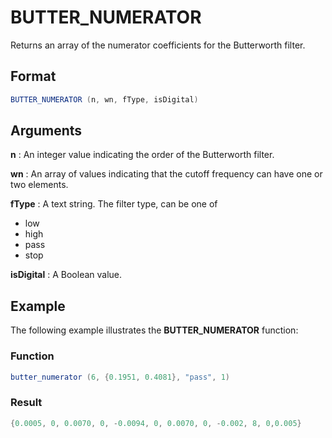 # BUTTER_NUMERATOR

Returns an array of the numerator coefficients for the Butterworth filter. 

## Format 
```java
BUTTER_NUMERATOR (n, wn, fType, isDigital) 
```
## Arguments 

 



**n**
: An integer value indicating the order of the Butterworth filter. 


**wn**
: An array of values indicating that the cutoff frequency can have one or two elements. 


**fType**
: A text string. The filter type, can be one of 
* low
* high
* pass
* stop  


**isDigital**
: A Boolean value. 


## Example 

The following example illustrates the **BUTTER_NUMERATOR** function:

 



### Function  
```java
butter_numerator (6, {0.1951, 0.4081}, "pass", 1)  
```

### Result  
```java
{0.0005, 0, 0.0070, 0, -0.0094, 0, 0.0070, 0, -0.002, 8, 0,0.005}  
```
